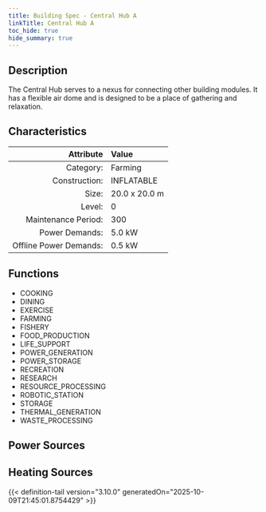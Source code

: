 ```yaml
---
title: Building Spec - Central Hub A
linkTitle: Central Hub A
toc_hide: true
hide_summary: true
---
```

<!-- This is generated by the MarsSim HelpGenertor, do not edit. -->

## Description
The Central Hub serves to a nexus for connecting other building modules. It has a flexible air dome and is &#10;designed to be a place of gathering and relaxation.

## Characteristics

| Attribute      | Value |
|--------:|:------|
|Category:|Farming|
|Construction:|INFLATABLE|
|Size:|20.0 x 20.0 m|
|Level:|0|
|Maintenance Period:|300|
|Power Demands:|5.0 kW|
|Offline Power Demands:|0.5 kW|

## Functions
      
- COOKING
- DINING
- EXERCISE
- FARMING
- FISHERY
- FOOD_PRODUCTION
- LIFE_SUPPORT
- POWER_GENERATION
- POWER_STORAGE
- RECREATION
- RESEARCH
- RESOURCE_PROCESSING
- ROBOTIC_STATION
- STORAGE
- THERMAL_GENERATION
- WASTE_PROCESSING


## Power Sources
      

## Heating Sources



{{< definition-tail version="3.10.0" generatedOn="2025-10-09T21:45:01.8754429" >}}

